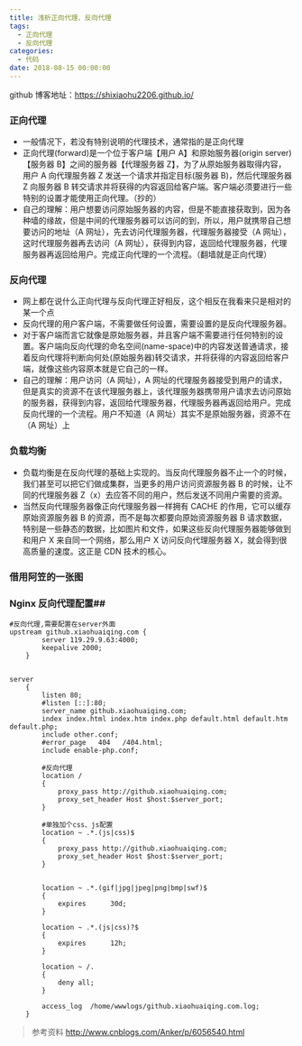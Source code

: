 ```yaml
---
title: 浅析正向代理、反向代理
tags:
  - 正向代理
  - 反向代理
categories:
  - 代码
date: 2018-08-15 00:00:00
---
```

github 博客地址：https://shixiaohu2206.github.io/

### 正向代理

- 一般情况下，若没有特别说明的代理技术，通常指的是正向代理
- 正向代理(forward)是一个位于客户端【用户 A】和原始服务器(origin server)【服务器 B】之间的服务器【代理服务器 Z】，为了从原始服务器取得内容，用户 A 向代理服务器 Z 发送一个请求并指定目标(服务器 B)，然后代理服务器 Z 向服务器 B 转交请求并将获得的内容返回给客户端。客户端必须要进行一些特别的设置才能使用正向代理。（抄的）
- 自己的理解：用户想要访问原始服务器的内容，但是不能直接获取到，因为各种墙的缘故，但是中间的代理服务器可以访问的到，所以，用户就携带自己想要访问的地址（A 网址），先去访问代理服务器，代理服务器接受（A 网址），这时代理服务器再去访问（A 网址），获得到内容，返回给代理服务器，代理服务器再返回给用户。完成正向代理的一个流程。（翻墙就是正向代理）

### 反向代理

- 网上都在说什么正向代理与反向代理正好相反，这个相反在我看来只是相对的某一个点
- 反向代理的用户客户端，不需要做任何设置，需要设置的是反向代理服务器。
- 对于客户端而言它就像是原始服务器，并且客户端不需要进行任何特别的设置。客户端向反向代理的命名空间(name-space)中的内容发送普通请求，接着反向代理将判断向何处(原始服务器)转交请求，并将获得的内容返回给客户端，就像这些内容原本就是它自己的一样。
- 自己的理解：用户访问（A 网址），A 网址的代理服务器接受到用户的请求，但是真实的资源不在该代理服务器上，该代理服务器携带用户请求去访问原始的服务器，获得到内容，返回给代理服务器，代理服务器再返回给用户。完成反向代理的一个流程。用户不知道（A 网址）其实不是原始服务器，资源不在（A 网址）上

### 负载均衡

- 负载均衡是在反向代理的基础上实现的。当反向代理服务器不止一个的时候，我们甚至可以把它们做成集群，当更多的用户访问资源服务器 B 的时候，让不同的代理服务器 Z（x）去应答不同的用户，然后发送不同用户需要的资源。
- 当然反向代理服务器像正向代理服务器一样拥有 CACHE 的作用，它可以缓存原始资源服务器 B 的资源，而不是每次都要向原始资源服务器 B 请求数据，特别是一些静态的数据，比如图片和文件，如果这些反向代理服务器能够做到和用户 X 来自同一个网络，那么用户 X 访问反向代理服务器 X，就会得到很高质量的速度。这正是 CDN 技术的核心。

### 借用阿笠的一张图

[](http://http://img.blog.csdn.net/20171023163129273?watermark/2/text/aHR0cDovL2Jsb2cuY3Nkbi5uZXQvdTAxNDQzMjI3Mw==/font/5a6L5L2T/fontsize/400/fill/I0JBQkFCMA==/dissolve/70/gravity/SouthEast)

### Nginx 反向代理配置##

```
#反向代理,需要配置在server外面
upstream github.xiaohuaiqing.com {
        server 119.29.9.63:4000;
        keepalive 2000;
    }


server
    {
        listen 80;
        #listen [::]:80;
        server_name github.xiaohuaiqing.com;
        index index.html index.htm index.php default.html default.htm default.php;
        include other.conf;
        #error_page   404   /404.html;
        include enable-php.conf;

        #反向代理
        location /
        {
            proxy_pass http://github.xiaohuaiqing.com;
            proxy_set_header Host $host:$server_port;
        }

        #单独加个css、js配置
        location ~ .*.(js|css)$
        {
            proxy_pass http://github.xiaohuaiqing.com;
            proxy_set_header Host $host:$server_port;
        }


        location ~ .*.(gif|jpg|jpeg|png|bmp|swf)$
        {
            expires      30d;
        }

        location ~ .*.(js|css)?$
        {
            expires      12h;
        }

        location ~ /.
        {
            deny all;
        }

        access_log  /home/wwwlogs/github.xiaohuaiqing.com.log;
    }
```

> 参考资料 http://www.cnblogs.com/Anker/p/6056540.html
